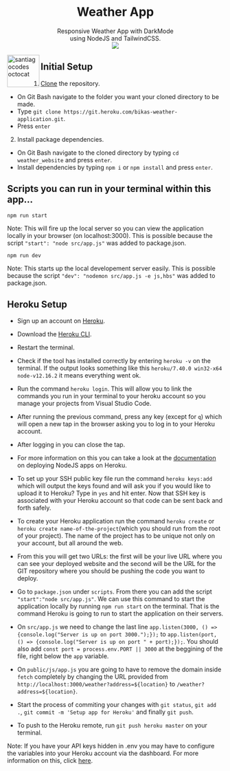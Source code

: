 <h1 align='center'>Weather App</h1>
<p align='center'>
Responsive Weather App with DarkMode <br>using NodeJS and TailwindCSS. <br>
<a href="https://bikas-weather-application.herokuapp.com/"><img src="https://img.shields.io/badge/DEMO-WeatherApp-9cf.svg?style=flat"></a>
</p>

<img height="75px" align='left' src="https://santiagocodes.github.io/santiagocodes/images/octocat-santiagocodes.png" alt="santiagocodes octocat" />

## Initial Setup

1. [Clone](https://docs.github.com/en/enterprise/2.13/user/articles/cloning-a-repository) the repository.

-  On Git Bash navigate to the folder you want your cloned directory to be made.
-  Type `git clone https://git.heroku.com/bikas-weather-application.git`.
-  Press `enter`

2. Install package dependencies.

-  On Git Bash navigate to the cloned directory by typing `cd weather_website` and press `enter`.
-  Install dependencies by typing `npm i` or `npm install` and press `enter`.

## Scripts you can run in your terminal within this app...

`npm run start`

Note: This will fire up the local server so you can view the application locally in your browser (on localhost:3000). This is possible because the script `"start": "node src/app.js"` was added to package.json.

`npm run dev`

Note: This starts up the local developement server easily. This is possible because the script `"dev": "nodemon src/app.js -e js,hbs"` was added to package.json.

## Heroku Setup

-  Sign up an account on [Heroku](www.heroku.com).
-  Download the [Heroku CLI](https://devcenter.heroku.com/articles/heroku-cli).
-  Restart the terminal.
-  Check if the tool has installed correctly by entering `heroku -v` on the terminal. If the output looks something like this `heroku/7.40.0 win32-x64 node-v12.16.2` it means everything went ok.
-  Run the command `heroku login`. This will allow you to link the commands you run in your terminal to your heroku account so you manage your projects from Visual Studio Code.
-  After running the previous command, press any key (except for `q`) which will open a new tap in the browser asking you to log in to your Heroku account.
-  After logging in you can close the tap.
-  For more information on this you can take a look at the [documentation](https://devcenter.heroku.com/articles/deploying-nodejs) on deploying NodeJS apps on Heroku.

-  To set up your SSH public key file run the command `heroku keys:add` which will output the keys found and will ask you if you would like to upload it to Heroku? Type in `yes` and hit enter. Now that SSH key is associated with your Heroku account so that code can be sent back and forth safely.
-  To create your Heroku application run the command `heroku create` or `heroku create name-of-the-project`(which you should run from the root of your project). The name of the project has to be unique not only on your account, but all around the web.
-  From this you will get two URLs: the first will be your live URL where you can see your deployed website and the second will be the URL for the GIT repository where you should be pushing the code you want to deploy.
-  Go to `package.json` under `scripts`. From there you can add the script `"start":"node src/app.js"`. We can use this command to start the application locally by running `npm run start` on the terminal. That is the command Heroku is going to run to start the application on their servers.
-  On `src/app.js` we need to change the last line `app.listen(3000, () => {console.log("Server is up on port 3000.");});` to `app.listen(port, () => {console.log("Server is up on port " + port);});`. You should also add `const port = process.env.PORT || 3000` at the beggining of the file, right below the `app` variable.
-  On `public/js/app.js` you are going to have to remove the domain inside `fetch` completely by changing the URL provided from `http://localhost:3000/weather?address=${location}` to `/weather?address=${location}`.
-  Start the process of commiting your changes with `git status`, `git add .`, `git commit -m 'Setup app for Heroku'` and finally `git push`.
-  To push to the Heroku remote, run `git push heroku master` on your terminal.

Note: If you have your API keys hidden in .env you may have to configure the variables into your Heroku account via the dashboard. For more information on this, click [here](https://devcenter.heroku.com/articles/config-vars).
